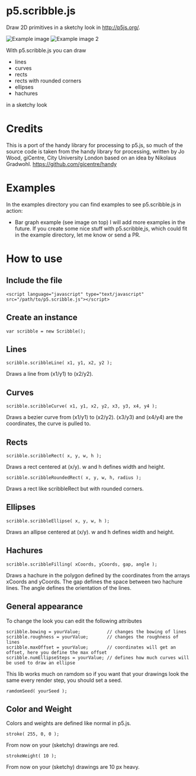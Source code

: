 # p5.scribble.js
Draw 2D primitives in a sketchy look in http://p5js.org/.

![Example image](https://github.com/generative-light/scripple-p5.js/blob/master/scribble-p5.js.png)
![Example image 2](https://github.com/generative-light/scripple-p5.js/blob/master/bargraph.png)

With p5.scribble.js you can draw
- lines
- curves
- rects
- rects with rounded corners
- ellipses
- hachures

in a sketchy look

# Credits
This is a port of the handy library for processing to p5.js,
so much of the source code is taken from the handy library for processing,
written by Jo Wood, giCentre, City University London based on an idea by Nikolaus Gradwohl.
https://github.com/gicentre/handy

# Examples
In the examples directory you can find examples to see p5.scribble.js in action:
- Bar graph example (see image on top)
I will add more examples in the future. If you create some nice stuff with p5.scribble,js, which could fit in the example directory, let me know or send a PR.

# How to use
## Include the file

    <script language="javascript" type="text/javascript" src="/path/to/p5.scribble.js"></script>

## Create an instance
    var scribble = new Scribble();

## Lines

    scribble.scribbleLine( x1, y1, x2, y2 );

Draws a line from (x1/y1) to (x2/y2).

## Curves

    scribble.scribbleCurve( x1, y1, x2, y2, x3, y3, x4, y4 );

Draws a bezier curve from (x1/y1) to (x2/y2). (x3/y3) and (x4/y4) are the coordinates, the curve is pulled to.

## Rects

    scribble.scribbleRect( x, y, w, h );

Draws a rect centered at (x/y). w and h defines width and height.

    scribble.scribbleRoundedRect( x, y, w, h, radius );

Draws a rect like scribbleRect but with rounded corners.

## Ellipses

    scribble.scribbleEllipse( x, y, w, h );

Draws an allipse centered at (x/y). w and h defines width and height.

## Hachures

    scribble.scribbleFilling( xCoords, yCoords, gap, angle );

Draws a hachure in the polygon defined by the coordinates from the arrays xCoords and yCoords.
The gap defines the space between two hachure lines.
The angle defines the orientation of the lines.

## General appearance
To change the look you can edit the following attributes

    scribble.bowing = yourValue;          // changes the bowing of lines
    scribble.roughness = yourValue;       // changes the roughness of lines
    scribble.maxOffset = yourValue;       // coordinates will get an offset, here you define the max offset
    scribble.numEllipseSteps = yourValue; // defines how much curves will be used to draw an ellipse

This lib works much on ramdom so if you want that your drawings look the same every render step, you should set a seed.

    ramdomSeed( yourSeed );

## Color and Weight  
Colors and weights are defined like normal in p5.js.

    stroke( 255, 0, 0 );

From now on your (sketchy) drawings are red.

    strokeWeight( 10 );

From now on your (sketchy) drawings are 10 px heavy.
